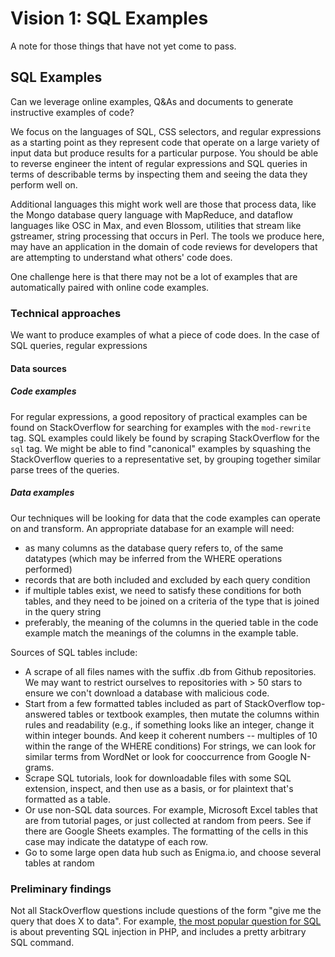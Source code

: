 # Vision 1: SQL Examples

A note for those things that have not yet come to pass.

## SQL Examples

Can we leverage online examples, Q&As and documents to generate instructive examples of code?

We focus on the languages of SQL, CSS selectors, and regular expressions as a starting point as they represent code that operate on a large variety of input data but produce results for a particular purpose.  You should be able to reverse engineer the intent of regular expressions and SQL queries in terms of describable terms by inspecting them and seeing the data they perform well on.

Additional languages this might work well are those that process data, like the Mongo database query language with MapReduce, and dataflow languages like OSC in Max, and even Blossom, utilities that stream like gstreamer, string processing that occurs in Perl.  The tools we produce here, may have an application in the domain of code reviews for developers that are attempting to understand what others' code does.

One challenge here is that there may not be a lot of examples that are automatically paired with online code examples.

### Technical approaches

We want to produce examples of what a piece of code does.  In the case of SQL queries, regular expressions

#### Data sources



##### Code examples

For regular expressions, a good repository of practical examples can be found on StackOverflow for searching for examples with the `mod-rewrite` tag.
SQL examples could likely be found by scraping StackOverflow for the `sql` tag.  We might be able to find "canonical" examples by squashing the StackOverflow queries to a representative set, by grouping together similar parse trees of the queries.

##### Data examples

Our techniques will be looking for data that the code examples can operate on and transform.  An appropriate database for an example will need:
* as many columns as the database query refers to, of the same datatypes (which may be inferred from the WHERE operations performed)
* records that are both included and excluded by each query condition
* if multiple tables exist, we need to satisfy these conditions for both tables, and they need to be joined on a criteria of the type that is joined in the query string
* preferably, the meaning of the columns in the queried table in the code example match the meanings of the columns in the example table.

Sources of SQL tables include:
* A scrape of all files names with the suffix .db from Github repositories.  We may want to restrict ourselves to repositories with &gt; 50 stars to ensure we con't download a database with malicious code.
* Start from a few formatted tables included as part of StackOverflow top-answered tables or textbook examples, then mutate the columns within rules and readability (e.g., if something looks like an integer, change it within integer bounds.  And keep it coherent numbers -- multiples of 10 within the range of the WHERE conditions)  For strings, we can look for similar terms from WordNet or look for cooccurrence from Google N-grams.
* Scrape SQL tutorials, look for downloadable files with some SQL extension, inspect, and then use as a basis, or for plaintext that's formatted as a table.
* Or use non-SQL data sources.  For example, Microsoft Excel tables that are from tutorial pages, or just collected at random from peers.  See if there are Google Sheets examples.  The formatting of the cells in this case may indicate the datatype of each row.
* Go to some large open data hub such as Enigma.io, and choose several tables at random

### Preliminary findings

Not all StackOverflow questions include questions of the form "give me the query that does X to data".  For example, [the most popular question for SQL](http://stackoverflow.com/questions/60174/how-can-i-prevent-sql-injection-in-php) is about preventing SQL injection in PHP, and includes a pretty arbitrary SQL command.
